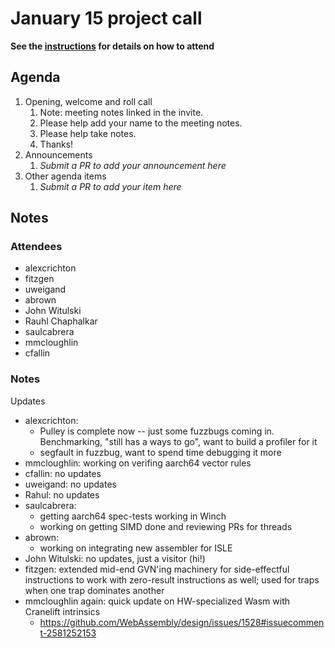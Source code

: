 # January 15 project call

**See the [instructions](../README.md) for details on how to attend**

## Agenda
1. Opening, welcome and roll call
    1. Note: meeting notes linked in the invite.
    1. Please help add your name to the meeting notes.
    1. Please help take notes.
    1. Thanks!
1. Announcements
    1. _Submit a PR to add your announcement here_
1. Other agenda items
    1. _Submit a PR to add your item here_

## Notes

### Attendees

- alexcrichton
- fitzgen
- uweigand
- abrown
- John Witulski
- Rauhl Chaphalkar
- saulcabrera
- mmcloughlin
- cfallin

### Notes

Updates

- alexcrichton:
  - Pulley is complete now -- just some fuzzbugs coming in.
    Benchmarking, "still has a ways to go", want to build a profiler for it
  - segfault in fuzzbug, want to spend time debugging it more
- mmcloughlin: working on verifing aarch64 vector rules
- cfallin: no updates
- uweigand: no updates
- Rahul: no updates
- saulcabrera:
  - getting aarch64 spec-tests working in Winch
  - working on getting SIMD done and reviewing PRs for threads
- abrown:
  - working on integrating new assembler for ISLE
- John Witulski: no updates, just a visitor (hi!)
- fitzgen: extended mid-end GVN'ing machinery for side-effectful instructions
  to work with zero-result instructions as well; used for traps when one trap
  dominates another
- mmcloughlin again: quick update on HW-specialized Wasm with Cranelift intrinsics
  - https://github.com/WebAssembly/design/issues/1528#issuecomment-2581252153
